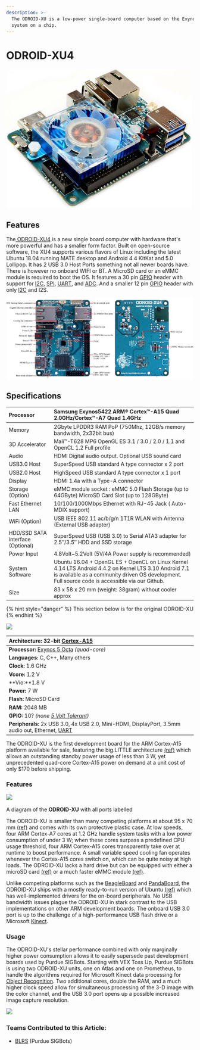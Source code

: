 ```yaml
---
description: >-
  The ODROID-XU is a low-power single-board computer based on the Exynos5422
  system on a chip.
---
```


# ODROID-XU4

![An ODROID-XU4](../../../.gitbook/assets/xu4_1_498x375.jpg)

## Features

The[ ODROID-XU4](https://www.hardkernel.com/shop/odroid-xu4q-special-price/) is a new single board computer with hardware that's more powerful and has a smaller form factor. Built on open-source software, the XU4 supports various flavors of Linux including the latest Ubuntu 18.04 running MATE desktop and Android 4.4 KitKat and 5.0 Lollipop. It has 2 USB 3.0 Host Ports something not all newer boards have. There is however no onboard WIFI or BT. A MicroSD card or an eMMC module is required to boot the OS. It features a 30 pin [GPIO](../gpio.md) header with support for [I2C](../i2c.md), [SPI](../spi.md), [UART](../uart.md), and [ADC](../analog-digital-converter.md). And a smaller 12 pin [GPIO](../gpio.md) header with only [I2C](../i2c.md) and I2S.

![](../../../.gitbook/assets/odroid-xu4-octa-core-computer-with-samsung-exynos-5422-g143452239825-980.jpg)

## Specifications

| Processor | Samsung Exynos5422 ARM® Cortex™-A15 Quad 2.0GHz/Cortex™-A7 Quad 1.4GHz |
| :--- | :--- |
| Memory | 2Gbyte LPDDR3 RAM PoP \(750Mhz, 12GB/s memory bandwidth, 2x32bit bus\) |
| 3D Accelerator | Mali™-T628 MP6 OpenGL ES 3.1 / 3.0 / 2.0 / 1.1 and OpenCL 1.2 Full profile |
| Audio | HDMI Digital audio output. Optional USB sound card |
| USB3.0 Host | SuperSpeed USB standard A type connector x 2 port |
| USB2.0 Host | HighSpeed USB standard A type connector x 1 port |
| Display | HDMI 1.4a with a Type-A connector |
| Storage \(Option\) | eMMC module socket : eMMC 5.0 Flash Storage \(up to 64GByte\) MicroSD Card Slot \(up to 128GByte\) |
| Fast Ethernet LAN | 10/100/1000Mbps Ethernet with RJ-45 Jack \( Auto-MDIX support\) |
| WiFi \(Option\) | USB IEEE 802.11 ac/b/g/n 1T1R WLAN with Antenna \(External USB adapter\) |
| HDD/SSD SATA interface \(Optional\) | SuperSpeed USB \(USB 3.0\) to Serial ATA3 adapter for 2.5″/3.5″ HDD and SSD storage |
| Power Input | 4.8Volt~5.2Volt  \(5V/4A Power supply is recommended\) |
| System Software | Ubuntu 16.04 + OpenGL ES + OpenCL on Linux Kernel 4.14 LTS Android 4.4.2 on Kernel LTS 3.10 Android 7.1 is available as a community driven OS development. Full source code is accessible via our Github. |
| Size | 83 x 58 x 20 mm \(weight: 38gram\) without cooler approx |

{% hint style="danger" %}
This section below is for the original ODROID-XU
{% endhint %}

![](https://phabricator.purduesigbots.com/file/data/wq3qd7bzvomweuord2j7/PHID-FILE-ugin4mlcjor6byhfwdcc/processor_odroidxu.jpg)

| **Architecture:** 32-bit [Cortex-A15](http://www.arm.com/products/processors/cortex-a/cortex-a15.php/) |
| :--- |
| **Processor:** [Exynos 5 Octa](http://www.samsung.com/global/business/semiconductor/minisite/Exynos/products5octa.html/) _\(quad-core\)_ |
| **Languages:** C, C++, Many others |
| **Clock:** 1.6 GHz |
| **Vcore:** 1.2 V |
| **Vio:**1.8 V |
| **Power:** 7 W |
| **Flash:** MicroSD Card |
| **RAM:** 2048 MB |
| **GPIO:** 10? _\(none_ [_5 Volt Tolerant_](https://github.com/theol0403/BLRS-Wiki/tree/1a2da1c73039274a2ed05a8c941d9ebf94bcac97/w/wiki/ee/5_volt_tolerant/README.md)_\)_ |
| **Peripherals:** 2x USB 3.0, 4x USB 2.0, Mini-HDMI, DisplayPort, 3.5mm audio out, Ethernet, [UART](https://github.com/theol0403/BLRS-Wiki/tree/1a2da1c73039274a2ed05a8c941d9ebf94bcac97/w/wiki/ee/uart/README.md) |

The ODROID-XU is the first development board for the ARM Cortex-A15 platform available for sale, featuring the big.LITTLE architecture [\(ref\)](http://www.arm.com/products/processors/technologies/biglittleprocessing.php) which allows an outstanding standby power usage of less than 3 W, yet unprecedented quad-core Cortex-A15 power on demand at a unit cost of only $170 before shipping.

### Features

[![](https://phabricator.purduesigbots.com/file/data/gg75v57orkupbru5zg7s/PHID-FILE-dmmfjwsqa3zwnpfznzre/processor_odroidxu_ports.jpg)](https://phabricator.purduesigbots.com/file/data/gg75v57orkupbru5zg7s/PHID-FILE-dmmfjwsqa3zwnpfznzre/processor_odroidxu_ports.jpg)

A diagram of the **ODROID-XU** with all ports labelled

The ODROID-XU is smaller than many competing platforms at about 95 x 70 mm [\(ref\)](http://www.hardkernel.com/renewal_2011/products/prdt_info.php?g_code=G137510300620&tab_idx=2) and comes with its own protective plastic case. At low speeds, four ARM Cortex-A7 cores at 1.2 GHz handle system tasks with a low power consumption of under 3 W; when these cores surpass a predefined CPU usage threshold, four ARM Cortex-A15 cores transparently take over at runtime to boost performance. A small variable speed cooling fan operates whenever the Cortex-A15 cores switch on, which can be quite noisy at high loads. The ODROID-XU lacks a hard drive but can be equipped with either a microSD card [\(ref\)](http://www.amazon.com/SanDisk-Ultra-Class-Memory-SDSDU-016G-U46/dp/B007BJHETS/ref=sr_1_4/187-6017561-5043339?ie=UTF8&qid=1382319410&sr=8-4&keywords=sandisk+ultra) or a much faster eMMC module [\(ref\)](http://www.hardkernel.com/renewal_2011/products/prdt_info.php?g_code=G137454882497).

Unlike competing platforms such as the [BeagleBoard](https://github.com/theol0403/BLRS-Wiki/tree/1a2da1c73039274a2ed05a8c941d9ebf94bcac97/w/wiki/ee/beagleboard/README.md) and [PandaBoard](https://github.com/theol0403/BLRS-Wiki/tree/1a2da1c73039274a2ed05a8c941d9ebf94bcac97/w/wiki/ee/pandaboard/README.md), the ODROID-XU ships with a mostly ready-to-run version of Ubuntu [\(ref\)](http://forum.odroid.com/viewforum.php?f=61&sid=a7e701b4e15d534864cff67192073c71) which has well-implemented drivers for the on-board peripherals. No USB bandwidth issues plague the ODROID-XU in stark contrast to the USB implementations on other ARM development boards. The onboard USB 3.0 port is up to the challenge of a high-performance USB flash drive or a Microsoft [Kinect](https://github.com/theol0403/BLRS-Wiki/tree/1a2da1c73039274a2ed05a8c941d9ebf94bcac97/w/wiki/ee/kinect/README.md).

### Usage

The ODROID-XU's stellar performance combined with only marginally higher power consumption allows it to easily supersede past development boards used by Purdue SIGBots. Starting with VEX Toss Up, Purdue SIGBots is using two ODROID-XU units, one on Atlas and one on Prometheus, to handle the algorithms required for Microsoft Kinect data processing for [Object Recognition](../../../software/object-recognition/). Two additional cores, double the RAM, and a much higher clock speed allow for simultaneous processing of the 3-D image with the color channel, and the USB 3.0 port opens up a possible increased image capture resolution.

[![](https://phabricator.purduesigbots.com/file/data/xh3tb6te4ek7cvfwlkl7/PHID-FILE-z4y4vfmjfgp4s4pejjrk/power_supply.jpg)](https://phabricator.purduesigbots.com/file/data/xh3tb6te4ek7cvfwlkl7/PHID-FILE-z4y4vfmjfgp4s4pejjrk/power_supply.jpg)

### Teams Contributed to this Article:

* [BLRS](https://purduesigbots.com/) \(Purdue SIGBots\)

